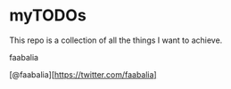 # myTODOs

This repo is a collection of all the things I want to achieve.

faabalia

[@faabalia][https://twitter.com/faabalia]




